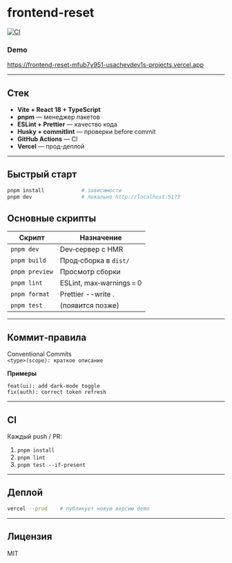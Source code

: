 # frontend-reset

[![CI](https://github.com/UsachevDev/frontend-reset/actions/workflows/ci.yml/badge.svg)](https://github.com/UsachevDev/frontend-reset/actions/workflows/ci.yml)

### Demo  
https://frontend-reset-mfub7y951-usachevdev1s-projects.vercel.app

---

## Стек
- **Vite + React 18 + TypeScript**
- **pnpm** — менеджер пакетов
- **ESLint + Prettier** — качество кода
- **Husky + commitlint** — проверки before commit
- **GitHub Actions** — CI
- **Vercel** — прод-деплой

---

## Быстрый старт
```bash
pnpm install            # зависимости
pnpm dev                # локально http://localhost:5173
```

## Основные скрипты
| Скрипт        | Назначение                 |
|---------------|---------------------------|
| `pnpm dev`    | Dev‑сервер с HMR          |
| `pnpm build`  | Прод‑сборка в `dist/`     |
| `pnpm preview`| Просмотр сборки           |
| `pnpm lint`   | ESLint, max‑warnings = 0  |
| `pnpm format` | Prettier --write .        |
| `pnpm test`   | (появится позже)          |

---

## Коммит‑правила
Conventional Commits  
`<type>(scope): краткое описание`

**Примеры**
```text
feat(ui): add dark‑mode toggle
fix(auth): correct token refresh
```

---

## CI
Каждый push / PR:
1. `pnpm install`
2. `pnpm lint`
3. `pnpm test --if-present`

---

## Деплой
```bash
vercel --prod    # публикует новую версию demo
```

---

## Лицензия
MIT
